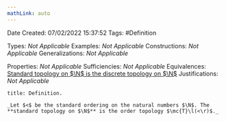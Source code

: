 ```yaml
---
mathLink: auto
---
```


<div class="topSpace"></div>

Date Created: 07/02/2022 15:37:52
Tags: #Definition

Types: _Not Applicable_
Examples: _Not Applicable_
Constructions: _Not Applicable_
Generalizations: _Not Applicable_

Properties: _Not Applicable_
Sufficiencies: _Not Applicable_
Equivalences: [Standard topology on $\N$ is the discrete topology on $\N$](Standard%20topology%20on%20N%20is%20the%20discrete%20topology%20on%20N.md)
Justifications: _Not Applicable_

``` ad-Definition
title: Definition.

_Let $<$ be the standard ordering on the natural numbers $\N$. The **standard topology on $\N$** is the order topology $\mc{T}\l(<\r)$._

```
